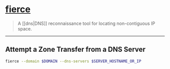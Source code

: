 # [fierce](https://github.com/mschwager/fierce)

> A [[dns|DNS]] reconnaissance tool for locating non-contiguous IP space.

---

## Attempt a Zone Transfer from a DNS Server

```bash
fierce --domain $DOMAIN --dns-servers $SERVER_HOSTNAME_OR_IP
```
